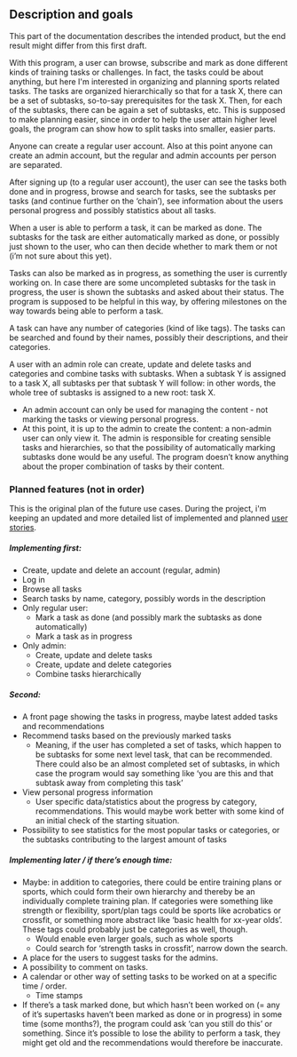 ## Description and goals

This part of the documentation describes the intended product, but the end result might differ from this first draft.

With this program, a user can browse, subscribe and mark as done different kinds of training tasks or challenges. In fact, the tasks could be about anything, but here I'm interested in organizing and planning sports related tasks. The tasks are organized hierarchically so that for a task X, there can be a set of subtasks, so-to-say prerequisites for the task X. Then, for each of the subtasks, there can be again a set of subtasks, etc. This is supposed to make planning easier, since in order to help the user attain higher level goals, the program can show how to split tasks into smaller, easier parts.

Anyone can create a regular user account. Also at this point anyone can create an admin account, but the regular and admin accounts per person are separated.

After signing up (to a regular user account), the user can see the tasks both done and in progress, browse and search for tasks, see the subtasks per tasks (and continue further on the ‘chain’), see information about the users personal progress and possibly statistics about all tasks.

When a user is able to perform a task, it can be marked as done. The subtasks for the task are either automatically marked as done, or possibly just shown to the user, who can then decide whether to mark them or not (i’m not sure about this yet).

Tasks can also be marked as in progress, as something the user is currently working on. In case there are some uncompleted subtasks for the task in progress, the user is shown the subtasks and asked about their status. The program is supposed to be helpful in this way, by offering milestones on the way towards being able to perform a task.

A task can have any number of categories (kind of like tags). The tasks can be searched and found by their names, possibly their descriptions, and their categories.

A user with an admin role can create, update and delete tasks and categories and combine tasks with subtasks. When a subtask Y is assigned to a task X, all subtasks per that subtask Y will follow: in other words, the whole tree of subtasks is assigned to a new root: task X.
- An admin account can only be used for managing the content - not marking the tasks or viewing personal progress.
- At this point, it is up to the admin to create the content: a non-admin user can only view it. The admin is responsible for creating sensible tasks and hierarchies, so that the possibility of automatically marking subtasks done would be any useful. The program doesn’t know anything about the proper combination of tasks by their content.

### Planned features (not in order)
This is the original plan of the future use cases. During the project, i'm keeping an updated and more detailed list of implemented and planned [user stories](https://github.com/perander/training-planner/projects/1).

##### Implementing first:

- Create, update and delete an account (regular, admin)
- Log in
- Browse all tasks
- Search tasks by name, category, possibly words in the description
- Only regular user:
    - Mark a task as done (and possibly mark the subtasks as done automatically)
    - Mark a task as in progress
- Only admin:
    - Create, update and delete tasks
    - Create, update and delete categories
    - Combine tasks hierarchically

##### Second:

- A front page showing the tasks in progress, maybe latest added tasks and recommendations
- Recommend tasks based on the previously marked tasks
    - Meaning, if the user has completed a set of tasks, which happen to be subtasks for some next level task, that can be recommended. There could also be an almost completed set of subtasks, in which case the program would say something like ‘you are this and that subtask away from completing this task’
- View personal progress information
    - User specific data/statistics about the progress by category, recommendations. This would maybe work better with some kind of an initial check of the starting situation.
- Possibility to see statistics for the most popular tasks or categories, or the subtasks contributing to the largest amount of tasks


##### Implementing later / if there’s enough time:
- Maybe: in addition to categories, there could be entire training plans or sports, which could form their own hierarchy and thereby be an individually complete training plan. If categories were something like strength or flexibility, sport/plan tags could be sports like acrobatics or crossfit, or something more abstract like ‘basic health for xx-year olds’. These tags could probably just be categories as well, though.
    - Would enable even larger goals, such as whole sports
    - Could search for ‘strength tasks in crossfit’, narrow down the search.
- A place for the users to suggest tasks for the admins.
- A possibility to comment on tasks.
- A calendar or other way of setting tasks to be worked on at a specific time / order.
    - Time stamps
- If there’s a task marked done, but which hasn’t been worked on (= any of it’s supertasks haven’t been marked as done or in progress) in some time (some months?), the program could ask ‘can you still do this’ or something. Since it’s possible to lose the ability to perform a task, they might get old and the recommendations would therefore be inaccurate.
